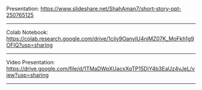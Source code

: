 Presentation: https://www.slideshare.net/ShahAman7/short-story-ppt-250765125<hr/>
Colab Notebook: https://colab.research.google.com/drive/1cily9OanyIU4njMZ07K_MoFkh1g9OFIQ?usp=sharing<hr/>
Video Presentation: https://drive.google.com/file/d/1TMaDWpXUacxXqTP15DjY4b3EaUz4vJeL/view?usp=sharing<hr/>
